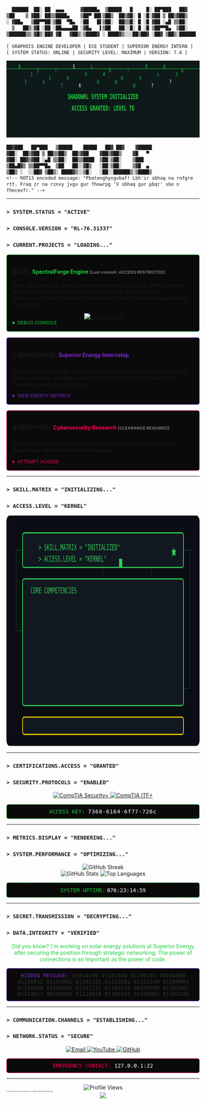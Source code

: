 ```
  ██████  ██░ ██  ▄▄▄      ▓█████▄  ▒█████   █     █░ ██▀███   ██▓   
▒██    ▒ ▓██░ ██▒▒████▄    ▒██▀ ██▌▒██▒  ██▒▓█░ █ ░█░▓██ ▒ ██▒▓██▒   
░ ▓██▄   ▒██▀▀██░▒██  ▀█▄  ░██   █▌▒██░  ██▒▒█░ █ ░█ ▓██ ░▄█ ▒▒██░     
  ▒   ██▒░▓█ ░██ ░██▄▄▄▄██ ░▓█▄   ▌▒██   ██░░█░ █ ░█ ▒██▀▀█▄  ▒██░     
▒██████▒▒░▓█▒░██▓ ▓█   ▓██▒░▒████▓ ░ ████▓▒░░░██▒██▓ ░██▓ ▒██▒░██████
                                                                                      
[ GRAPHICS ENGINE DEVELOPER | ECE STUDENT | SUPERIOR ENERGY INTERN ]
[ SYSTEM STATUS: ONLINE | SECURITY LEVEL: MAXIMUM | VERSION: 7.6 ]
```
<p align="center">
  <a href="https://raw.githubusercontent.com/ShadowRL76/ShadowRL76/refs/heads/main/profile.svg">
    <img src="https://raw.githubusercontent.com/ShadowRL76/ShadowRL76/refs/heads/main/profile.svg" alt="Skills Matrix" width="900" height="200">
  </a>
</p>

```
██▓███   ██▀███   ▒█████    █████   ██▓ ██▓    ▓█████ 
▓██░  ██▒▓██ ▒ ██▒▒██▒  ██▒▓██    ▓██▒▓██▒    ▓█   ▀ 
▓██░ ██▓▒▓██ ░▄█ ▒▒██░  ██▒▒████  ▒██░▒██░    ▒███   
▒██▄█▓▒ ▒▒██▀▀█▄  ▒██   ██░░▓█▒   ░██░▒██░    ▒▓█  ▄ 
▒██▒ ░  ░░██▓ ▒██▒░ ████▓▒░░▒█░   ░██░░██████▒░▒████▒
<!-- ROT13 encoded message: "Pbatenghyngvbaf! Lbh'ir sbhaq na rnfgre rtt. Fraq zr na rznvy jvgu gur fhowrpg 'V sbhaq gur pbqr' sbe n fhecevfr." -->

```
---
### `> SYSTEM.STATUS = "ACTIVE"`
### `> CONSOLE.VERSION = "RL-76.31337"`
### `> CURRENT.PROJECTS = "LOADING..."`

<div style="background-color: #0a0a0a; border: 1px solid #1fce40; border-radius: 5px; padding: 15px; margin-bottom: 15px;">
  <h4>🔴 LIVE: <span style="color: #1fce40;">SpectralForge Engine</span> <span style="font-size: 11px; color: #777">[Last commit: ACCESS RESTRICTED]</span></h4>
  <p>Next-gen OpenGL graphics engine designed for high-fidelity terrain rendering with advanced lighting simulation. Optimized for performance with dynamic mesh handling and procedural generation capabilities.</p>
  <div align="center">
    <a href="https://github.com/ShadowRL76/SpectralForge">
      <img src="https://img.shields.io/badge/VIEW_PROJECT-1fce40?style=for-the-badge&logo=github&logoColor=black" alt="View Project" />
    </a>
  </div>
  <details>
    <summary style="cursor: pointer; color: #1fce40; font-size: 12px;">DEBUG CONSOLE</summary>
    <pre style="background-color: #000; color: #1fce40; padding: 10px; border-radius: 5px; font-size: 12px;">
$ ./SpectralForge --debug
> Initializing render pipeline...
> Loading shader modules...
> Configuring vertex arrays...
> Optimizing memory allocation...
> WARNING: Memory leak detected in terrain_gen.cpp (line 347)
> ERROR: Access violation at 0x7FF8A3C41E76
> ...
> ...
> Simulation terminated unexpectedly.
$ _
    </pre>
  </details>
</div>

<div style="background-color: #0a0a0a; border: 1px solid #7928ca; border-radius: 5px; padding: 15px; margin-bottom: 15px;">
  <h4>⚡ OPERATIONAL: <span style="color: #7928ca;">Superior Energy Internship</span></h4>
  <p>Exploring solar energy solutions and sustainable power technologies. Gained through strategic networking and driven by a passion for renewable energy innovation.</p>
  
  <details>
    <summary style="cursor: pointer; color: #7928ca; font-size: 12px;">VIEW ENERGY METRICS</summary>
    <div style="background-color: #000; padding: 10px; border-radius: 5px; font-size: 12px;">
      <div style="display: flex; justify-content: space-between; margin-bottom: 5px;">
        <span style="color: #7928ca;">SOLAR EFFICIENCY:</span>
        <span style="color: #fff;">■■■■■■■■□□ 78%</span>
      </div>
      <div style="display: flex; justify-content: space-between; margin-bottom: 5px;">
        <span style="color: #7928ca;">CARBON OFFSET:</span>
        <span style="color: #fff;">■■■■■■■□□□ 72%</span>
      </div>
      <div style="display: flex; justify-content: space-between;">
        <span style="color: #7928ca;">SYSTEM UPTIME:</span>
        <span style="color: #fff;">■■■■■■■■■□ 94%</span>
      </div>
    </div>
  </details>
</div>

<div style="background-color: #0a0a0a; border: 1px solid #ff0055; border-radius: 5px; padding: 15px;">
  <h4>🔒 ENCRYPTED: <span style="color: #ff0055;">Cybersecurity Research</span> <span style="font-size: 11px; color: #777">[CLEARANCE REQUIRED]</span></h4>
  <p>Exploring system vulnerabilities, network security protocols, and developing defensive countermeasures.</p>
  <details>
    <summary style="cursor: pointer; color: #ff0055; font-size: 12px;">ATTEMPT ACCESS</summary>
    <div style="background-color: #000; color: #ff0055; padding: 10px; border-radius: 5px; font-size: 12px; font-family: monospace;">
      $ sudo access --restricted-files<br>
      [sudo] password: ********<br>
      ACCESS DENIED: Unauthorized attempt logged.<br>
      IP: [REDACTED] has been flagged.<br>
      <span style="color: #fff;">Disconnecting in 3...2...1...</span>
    </div>
  </details>
</div>

---
### `> SKILL.MATRIX = "INITIALIZING..."`
### `> ACCESS.LEVEL = "KERNEL"`

<div align="center">
  <a href="https://raw.githubusercontent.com/ShadowRL76/ShadowRL76/refs/heads/main/skills-animation.svg">
    <img src="https://raw.githubusercontent.com/ShadowRL76/ShadowRL76/refs/heads/main/skills-animation.svg" alt="Skills Matrix" width="900" height="600">
  </a>
</div>

<!-- Type "xyzzy" in your browser console for a surprise -->
---

### `> CERTIFICATIONS.ACCESS = "GRANTED"`
### `> SECURITY.PROTOCOLS = "ENABLED"`

<div align="center">
  <a href="https://www.comptia.org/certifications/security">
    <img src="https://img.shields.io/badge/CompTIA-Security%2B-brightgreen?style=for-the-badge&logo=comptia" alt="CompTIA Security+" />
  </a>
  <a href="https://www.comptia.org/certifications/it-fundamentals">
    <img src="https://img.shields.io/badge/CompTIA-ITF%2B-blue?style=for-the-badge&logo=comptia" alt="CompTIA ITF+" />
  </a>
</div>

<div style="background-color: #0a0a0a; border: 1px solid #1fce40; border-radius: 5px; padding: 10px; margin-top: 15px; text-align: center; font-family: monospace;">
  <span style="color: #1fce40;">ACCESS KEY:</span> <span id="access-key" style="color: #fff; letter-spacing: 1px;">7368-6164-6f77-726c</span>
</div>

---

### `> METRICS.DISPLAY = "RENDERING..."`
### `> SYSTEM.PERFORMANCE = "OPTIMIZING..."`

<div align="center">
  <img src="https://github-readme-streak-stats.herokuapp.com/?user=ShadowRL76&theme=chartreuse-dark&hide_border=true" alt="GitHub Streak" />
</div>

<div align="center">
  <img src="https://github-readme-stats.vercel.app/api?username=ShadowRL76&show_icons=true&theme=chartreuse-dark&hide_border=true&bg_color=0D1117" alt="GitHub Stats" width="49%" />
  <img src="https://github-readme-stats.vercel.app/api/top-langs/?username=ShadowRL76&layout=compact&theme=chartreuse-dark&hide_border=true&bg_color=0D1117" alt="Top Languages" width="49%" />
</div>

<div style="background-color: #0a0a0a; border: 1px dashed #1fce40; border-radius: 5px; padding: 10px; margin-top: 15px; text-align: center;">
  <span style="color: #1fce40; font-family: monospace;">SYSTEM UPTIME:</span> 
  <span id="uptime-counter" style="color: #fff; font-family: monospace;">
    <!-- JavaScript would power this counter in a real implementation -->
    876:23:14:59
  </span>
</div>

---

### `> SECRET.TRANSMISSION = "DECRYPTING..."`
### `> DATA.INTEGRITY = "VERIFIED"`

<div align="center">
  <p style="color: #1fce40;">Did you know? I'm working on solar energy solutions at Superior Energy after securing the position through strategic networking. The power of connections is as important as the power of code.</p>
</div>

<div style="background-color: #0a0a0a; border: 1px solid #7928ca; border-radius: 5px; padding: 10px; margin-top: 15px; text-align: center; font-family: monospace; position: relative; overflow: hidden;">
  <span style="color: #7928ca;">HIDDEN MESSAGE:</span> 
  <span style="color: #333; user-select: none;">01010100 01101000 01100101 00100000 01110011 01101001 01101101 01110101 01101100 01100001 01110100 01101001 01101111 01101110 00100000 01101001 01110011 00100000 01110010 01100101 01100001 01101100</span>
  <!-- This would be visible when highlighted by the user: "The simulation is real" -->
</div>

---

### `> COMMUNICATION.CHANNELS = "ESTABLISHING..."`
### `> NETWORK.STATUS = "SECURE"`

<div align="center">
  <a href="mailto:rylankass@gmail.com">
    <img src="https://img.shields.io/badge/EMAIL-1fce40?style=for-the-badge&logo=gmail&logoColor=black" alt="Email" />
  </a>
  <a href="https://www.youtube.com/channel/UCetCzxQEy0gsbkWNrjp3VRA">
    <img src="https://img.shields.io/badge/YOUTUBE-FF0000?style=for-the-badge&logo=youtube&logoColor=white" alt="YouTube" />
  </a>
  <a href="https://github.com/ShadowRL76">
    <img src="https://img.shields.io/badge/GITHUB-181717?style=for-the-badge&logo=github&logoColor=white" alt="GitHub" />
  </a>
</div>

<div style="background-color: #0a0a0a; border: 1px solid #ff0055; border-radius: 5px; padding: 10px; margin-top: 15px; text-align: center; font-family: monospace;">
  <span style="color: #ff0055;">EMERGENCY CONTACT:</span> 
  <span style="color: #fff;" title="This isn't a real number, just part of the theme">127.0.0.1:22</span>
</div>

---

<div align="center">
  <img src="https://komarev.com/ghpvc/?username=ShadowRL76&color=1fce40&style=for-the-badge" alt="Profile Views" />
</div>

<!-- Konami code easter egg: Up, Up, Down, Down, Left, Right, Left, Right, B, A -->

<div style="font-size: 3px; color: #0D1117; user-select: none;">
  If you can see this, you have excellent vision. Congrats on finding another easter egg!
</div>

<div align="center">
  <img src="https://capsule-render.vercel.app/api?type=waving&color=1fce40&height=120&section=footer&text=END%20OF%20TRANSMISSION&fontSize=24&fontColor=FFFFFF&animation=fadeIn&fontAlignY=70" />
</div>

<!-- Looking at page source? You found the final easter egg! -->
